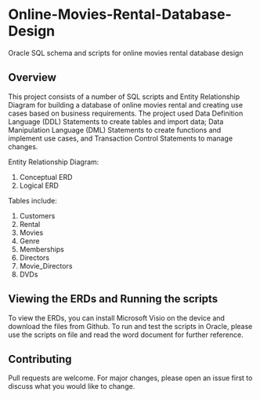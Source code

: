 # Online-Movies-Rental-Database-Design
Oracle SQL schema and scripts for online movies rental database design
## Overview

This project consists of a number of SQL scripts and Entity Relationship Diagram for building a database of online movies rental and creating use cases based on business requirements. The project used Data Definition Language (DDL) Statements to create tables and import data; Data Manipulation Language (DML) Statements to create functions and implement use cases, and Transaction Control Statements to manage changes.

Entity Relationship Diagram:
1. Conceptual ERD
2. Logical ERD 

Tables include:
1. Customers
2. Rental
3. Movies
4. Genre
5. Memberships
6. Directors
7. Movie_Directors
8. DVDs

## Viewing the ERDs and Running the scripts
To view the ERDs, you can install Microsoft Visio on the device and download the files from Github. To run and test the scripts in Oracle, please use the scripts on file and read the word document for further reference.

## Contributing
Pull requests are welcome. For major changes, please open an issue first to discuss what you would like to change.
